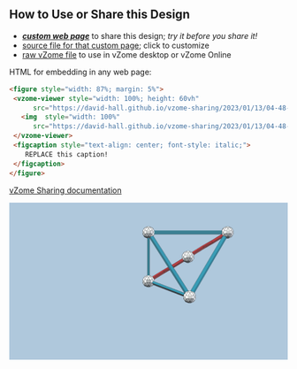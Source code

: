 
## How to Use or Share this Design

 - [***custom web page***][post] to share this design; *try it before you share it!*
 - [source file for that custom page][source]; click to customize
 - [raw vZome file][raw] to use in vZome desktop or vZome Online
 
 HTML for embedding in any web page:
 ```html
<figure style="width: 87%; margin: 5%">
  <vzome-viewer style="width: 100%; height: 60vh"
       src="https://david-hall.github.io/vzome-sharing/2023/01/13/04-48-02-zome-tetra-53/zome-tetra-53.vZome" >
    <img  style="width: 100%"
       src="https://david-hall.github.io/vzome-sharing/2023/01/13/04-48-02-zome-tetra-53/zome-tetra-53.png" >
  </vzome-viewer>
  <figcaption style="text-align: center; font-style: italic;">
     REPLACE this caption!
  </figcaption>
</figure>
 ```

[vZome Sharing documentation](https://vzome.github.io/vzome/sharing.html#how-it-works)

![Image](<zome-tetra-53.png>)


[post]: <https://david-hall.github.io/vzome-sharing/2023/01/13/zome-tetra-53-04-48-02.html>
[source]: <https://github.com/david-hall/vzome-sharing/edit/main/_posts/2023-01-13-zome-tetra-53-04-48-02.md>
[raw]: <https://raw.githubusercontent.com/david-hall/vzome-sharing/main/2023/01/13/04-48-02-zome-tetra-53/zome-tetra-53.vZome>